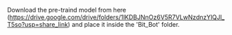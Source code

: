 Download the pre-traind model from here (https://drive.google.com/drive/folders/1lKDBJNnOz6V5R7VLwNzdnzYlQJl_T5so?usp=share_link) and place it inside the 'Bit_Bot' folder.
